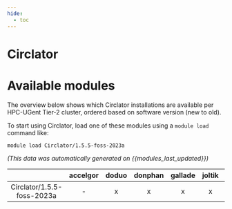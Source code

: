 ```yaml
---
hide:
  - toc
---
```


Circlator
=========

# Available modules


The overview below shows which Circlator installations are available per HPC-UGent Tier-2 cluster, ordered based on software version (new to old).

To start using Circlator, load one of these modules using a `module load` command like:

```shell
module load Circlator/1.5.5-foss-2023a
```

*(This data was automatically generated on {{modules_last_updated}})*  

| |accelgor|doduo|donphan|gallade|joltik|shinx|
| :---: | :---: | :---: | :---: | :---: | :---: | :---: |
|Circlator/1.5.5-foss-2023a|-|x|x|x|x|x|
